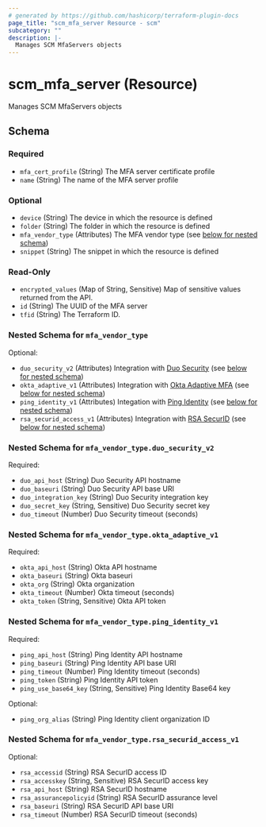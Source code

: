 ```yaml
---
# generated by https://github.com/hashicorp/terraform-plugin-docs
page_title: "scm_mfa_server Resource - scm"
subcategory: ""
description: |-
  Manages SCM MfaServers objects
---
```


# scm_mfa_server (Resource)

Manages SCM MfaServers objects



<!-- schema generated by tfplugindocs -->
## Schema

### Required

- `mfa_cert_profile` (String) The MFA server certificate profile
- `name` (String) The name of the MFA server profile

### Optional

- `device` (String) The device in which the resource is defined
- `folder` (String) The folder in which the resource is defined
- `mfa_vendor_type` (Attributes) The MFA vendor type (see [below for nested schema](#nestedatt--mfa_vendor_type))
- `snippet` (String) The snippet in which the resource is defined

### Read-Only

- `encrypted_values` (Map of String, Sensitive) Map of sensitive values returned from the API.
- `id` (String) The UUID of the MFA server
- `tfid` (String) The Terraform ID.

<a id="nestedatt--mfa_vendor_type"></a>
### Nested Schema for `mfa_vendor_type`

Optional:

- `duo_security_v2` (Attributes) Integration with [Duo Security](https://duo.com/product) (see [below for nested schema](#nestedatt--mfa_vendor_type--duo_security_v2))
- `okta_adaptive_v1` (Attributes) Integration with [Okta Adaptive MFA](https://www.okta.com/products/adaptive-multi-factor-authentication) (see [below for nested schema](#nestedatt--mfa_vendor_type--okta_adaptive_v1))
- `ping_identity_v1` (Attributes) Integation with [Ping Identity](https://www.pingidentity.com/en/platform.html) (see [below for nested schema](#nestedatt--mfa_vendor_type--ping_identity_v1))
- `rsa_securid_access_v1` (Attributes) Integration with [RSA SecurID](https://www.rsa.com/products/securid/) (see [below for nested schema](#nestedatt--mfa_vendor_type--rsa_securid_access_v1))

<a id="nestedatt--mfa_vendor_type--duo_security_v2"></a>
### Nested Schema for `mfa_vendor_type.duo_security_v2`

Required:

- `duo_api_host` (String) Duo Security API hostname
- `duo_baseuri` (String) Duo Security API base URI
- `duo_integration_key` (String) Duo Security integration key
- `duo_secret_key` (String, Sensitive) Duo Security secret key
- `duo_timeout` (Number) Duo Security timeout (seconds)


<a id="nestedatt--mfa_vendor_type--okta_adaptive_v1"></a>
### Nested Schema for `mfa_vendor_type.okta_adaptive_v1`

Required:

- `okta_api_host` (String) Okta API hostname
- `okta_baseuri` (String) Okta baseuri
- `okta_org` (String) Okta organization
- `okta_timeout` (Number) Okta timeout (seconds)
- `okta_token` (String, Sensitive) Okta API token


<a id="nestedatt--mfa_vendor_type--ping_identity_v1"></a>
### Nested Schema for `mfa_vendor_type.ping_identity_v1`

Required:

- `ping_api_host` (String) Ping Identity API hostname
- `ping_baseuri` (String) Ping Identity API base URI
- `ping_timeout` (Number) Ping Identity timeout (seconds)
- `ping_token` (String) Ping Identity API token
- `ping_use_base64_key` (String, Sensitive) Ping Identity Base64 key

Optional:

- `ping_org_alias` (String) Ping Identity client organization ID


<a id="nestedatt--mfa_vendor_type--rsa_securid_access_v1"></a>
### Nested Schema for `mfa_vendor_type.rsa_securid_access_v1`

Optional:

- `rsa_accessid` (String) RSA SecurID access ID
- `rsa_accesskey` (String, Sensitive) RSA SecurID access key
- `rsa_api_host` (String) RSA SecurID hostname
- `rsa_assurancepolicyid` (String) RSA SecurID assurance level
- `rsa_baseuri` (String) RSA SecurID API base URI
- `rsa_timeout` (Number) RSA SecurID timeout (seconds)
